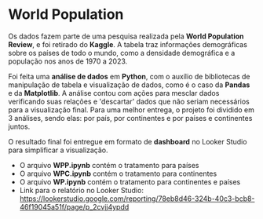 # World Population

Os dados fazem parte de uma pesquisa realizada pela **World Population Review**, e foi retirado do **Kaggle**. A tabela traz informações demográficas sobre os países de todo o mundo, como a densidade demográfica e a população nos anos de 1970 a 2023.

Foi feita uma **análise de dados** em **Python**, com o auxílio de bibliotecas de manipulação de tabela e visualização de dados, como é o caso da **Pandas** e da **Matplotlib**. A análise contou com ações para mesclar dados verificando suas relações e 'descartar' dados que não seriam necessários para a visualização final. Para uma melhor entrega, o projeto foi dividido em 3 análises, sendo elas: por país, por continentes e por países e continentes juntos.

O resultado final foi entregue em formato de **dashboard** no Looker Studio para simplificar a visualização.

* O arquivo **WPP.ipynb** contém o tratamento para países
* O arquivo **WPC.ipynb** contém o tratamento para continentes
* O arquivo **WP.ipynb** contém o tratamento para continentes e países
* Link para o relatório no Looker Studio: https://lookerstudio.google.com/reporting/78eb8d46-324b-40c3-bcb8-46f19045a51f/page/p_2cvjj4ypdd
